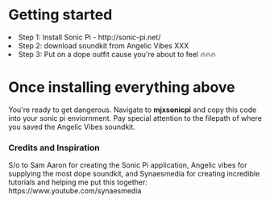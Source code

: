 <h1> Getting started </h1>
  <li>Step 1: Install Sonic Pi - http://sonic-pi.net/</li>
  <li>Step 2: download soundkit from Angelic Vibes XXX</li>
  <li>Step 3: Put on a dope outfit cause you're about to feel 🔥🔥🔥</li>

<h1>Once installing everything above</h1>
<p>You're ready to get dangerous. Navigate to <b>mjxsonicpi</b> and copy this code into your sonic pi enviornment. Pay special attention to the filepath of where you saved the Angelic Vibes soundkit. 
  
<h3>Credits and Inspiration</h3>
S/o to Sam Aaron for creating the Sonic Pi application, Angelic vibes for supplying the most dope soundkit, and Synaesmedia for creating incredible tutorials and helping me put this together: https://www.youtube.com/synaesmedia

